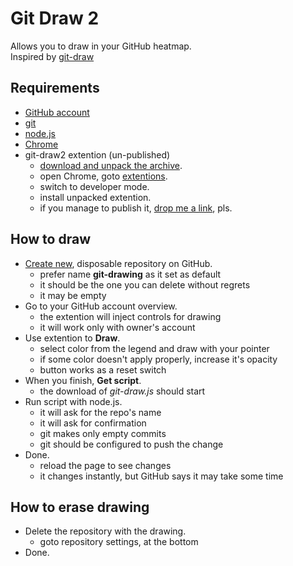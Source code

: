 # Git Draw 2

Allows you to draw in your GitHub heatmap.  
Inspired by [git-draw](https://github.com/gelstudios/gitfiti)  

## Requirements

* [GitHub account](https://github.com/join)
* [git](https://git-scm.com/downloads)
* [node.js](https://nodejs.org)
* [Chrome](https://www.google.com/chrome)
* git-draw2 extention (un-published)
  * [download and unpack the archive](https://github.com/determin1st/git-draw2/blob/master/git-draw2.7z).
  * open Chrome, goto [extentions](chrome://extensions/).
  * switch to developer mode.
  * install unpacked extention.
  * if you manage to publish it, [drop me a link](https://t.me/determin1st), pls.

## How to draw

* [Create new](https://github.com/new), disposable repository on GitHub.
  * prefer name **git-drawing** as it set as default
  * it should be the one you can delete without regrets
  * it may be empty
* Go to your GitHub account overview.
  * the extention will inject controls for drawing
  * it will work only with owner's account
* Use extention to **Draw**.
  * select color from the legend and draw with your pointer
  * if some color doesn't apply properly, increase it's opacity
  * button works as a reset switch
* When you finish, **Get script**.
  * the download of *git-draw.js* should start
* Run script with node.js.
  * it will ask for the repo's name
  * it will ask for confirmation
  * git makes only empty commits
  * git should be configured to push the change
* Done.
  * reload the page to see changes
  * it changes instantly, but GitHub says it may take some time

## How to erase drawing

* Delete the repository with the drawing.
  * goto repository settings, at the bottom
* Done.






